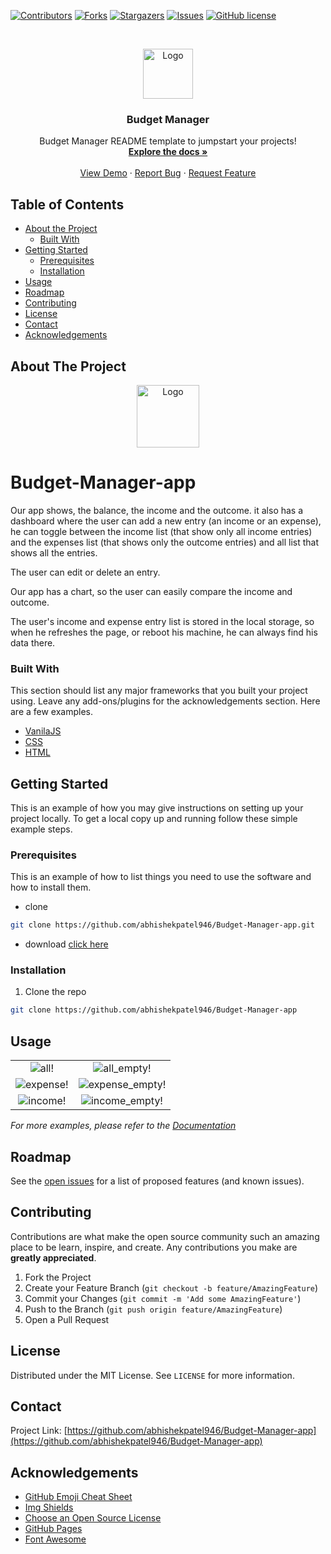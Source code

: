 [![Contributors][contributors-shield]][contributors-url]
[![Forks][forks-shield]][forks-url]
[![Stargazers][stars-shield]][stars-url]
[![Issues][issues-shield]][issues-url]
[![GitHub license](https://img.shields.io/github/license/abhishekpatel946/Budget-Manager-app)](https://github.com/abhishekpatel946/Budget-Manager-app)



<!-- PROJECT LOGO -->
<br />
<p align="center">
  <a href="https://github.com/abhishekpatel946/Budget-Manager-app">
    <img src="img/logo-readme.png" alt="Logo" width="80" height="80">
  </a>

  <h3 align="center">Budget Manager</h3>

  <p align="center">
    Budget Manager README template to jumpstart your projects!
    <br />
    <a href="https://github.com/abhishekpatel946/Budget-Manager-app"><strong>Explore the docs »</strong></a>
    <br />
    <br />
    <a href="https://github.com/abhishekpatel946/Budget-Manager-app">View Demo</a>
    ·
    <a href="https://github.com/abhishekpatel946/Budget-Manager-app/issues">Report Bug</a>
    ·
    <a href="https://github.com/abhishekpatel946/Budget-Manager-app/issues">Request Feature</a>
  </p>
</p>



<!-- TABLE OF CONTENTS -->
## Table of Contents

* [About the Project](#about-the-project)
  * [Built With](#built-with)
* [Getting Started](#getting-started)
  * [Prerequisites](#prerequisites)
  * [Installation](#installation)
* [Usage](#usage)
* [Roadmap](#roadmap)
* [Contributing](#contributing)
* [License](#license)
* [Contact](#contact)
* [Acknowledgements](#acknowledgements)



<!-- ABOUT THE PROJECT -->
## About The Project
<p align="center">
  <a href="https://github.com/abhishekpatel946/Budget-Manager-app">
    <img src="App/Budget-Manager-icon.jpg" alt="Logo" width="100" height="100">
  </a>
</p>

# Budget-Manager-app

Our app shows, the balance, the income and the outcome. it also has a dashboard where the user can add a new entry (an income or an expense), he can toggle between the income list (that show only all income entries) and the expenses list (that shows only the outcome entries) and all list that shows all the entries.

The user can edit or delete an entry.

Our app has a chart, so the user can easily compare the income and outcome.

The user's income and expense entry list is stored in the local storage, so when he refreshes the page, or reboot his machine, he can always find  his data there.


### Built With
This section should list any major frameworks that you built your project using. Leave any add-ons/plugins for the acknowledgements section. Here are a few examples.
* [VanilaJS](http://vanilla-js.com/)
* [CSS](https://developer.mozilla.org/en-US/docs/Web/CSS)
* [HTML](https://html.com/)



<!-- GETTING STARTED -->
## Getting Started

This is an example of how you may give instructions on setting up your project locally.
To get a local copy up and running follow these simple example steps.

### Prerequisites

This is an example of how to list things you need to use the software and how to install them.
* clone
```sh
git clone https://github.com/abhishekpatel946/Budget-Manager-app.git
```

* download
[click here](https://github.com/abhishekpatel946/Budget-Manager-app/raw/master/App/Budget%20Manager.apk)

### Installation

1. Clone the repo
```sh
git clone https://github.com/abhishekpatel946/Budget-Manager-app
```



<!-- USAGE EXAMPLES -->
## Usage
|             |             |
|    :----:   |    :----:   |
| ![all!](https://github.com/abhishekpatel946/Budget-Manager-app/blob/master/img/all.jpg)       | ![all_empty!](https://github.com/abhishekpatel946/Budget-Manager-app/blob/master/img/all_empty.jpg)       |
| ![expense!](https://github.com/abhishekpatel946/Budget-Manager-app/blob/master/img/expense.jpg)        | ![expense_empty!](https://github.com/abhishekpatel946/Budget-Manager-app/blob/master/img/expense_empty.jpg)        |
| ![income!](https://github.com/abhishekpatel946/Budget-Manager-app/blob/master/img/income.jpg)        | ![income_empty!](https://github.com/abhishekpatel946/Budget-Manager-app/blob/master/img/income_empty.jpg)        |

_For more examples, please refer to the [Documentation]()_



<!-- ROADMAP -->
## Roadmap

See the [open issues](https://github.com/abhishekpatel946/Budget-Manager-app/issues) for a list of proposed features (and known issues).



<!-- CONTRIBUTING -->
## Contributing

Contributions are what make the open source community such an amazing place to be learn, inspire, and create. Any contributions you make are **greatly appreciated**.

1. Fork the Project
2. Create your Feature Branch (`git checkout -b feature/AmazingFeature`)
3. Commit your Changes (`git commit -m 'Add some AmazingFeature'`)
4. Push to the Branch (`git push origin feature/AmazingFeature`)
5. Open a Pull Request



<!-- LICENSE -->
## License

Distributed under the MIT License. See `LICENSE` for more information.



<!-- CONTACT -->
## Contact

Project Link: [https://github.com/abhishekpatel946/Budget-Manager-app](https://github.com/abhishekpatel946/Budget-Manager-app)



<!-- ACKNOWLEDGEMENTS -->
## Acknowledgements
* [GitHub Emoji Cheat Sheet](https://www.webpagefx.com/tools/emoji-cheat-sheet)
* [Img Shields](https://shields.io)
* [Choose an Open Source License](https://choosealicense.com)
* [GitHub Pages](https://pages.github.com)
* [Font Awesome](https://fontawesome.com)




<!-- MARKDOWN LINKS & IMAGES -->
<!-- https://www.markdownguide.org/basic-syntax/#reference-style-links -->
[contributors-shield]: https://img.shields.io/github/contributors/abhishekpatel946/Budget-Manager-app.svg?style=flat-square
[contributors-url]: https://github.com/abhishekpatel946/Budget-Manager-app/graphs/contributors
[forks-shield]: https://img.shields.io/github/forks/abhishekpatel946/Budget-Manager-app.svg?style=flat-square
[forks-url]: https://github.com/abhishekpatel946/Budget-Manager-app/network/members
[stars-shield]: https://img.shields.io/github/stars/abhishekpatel946/Budget-Manager-app.svg?style=flat-square
[stars-url]: https://github.com/abhishekpatel946/Budget-Manager-app/stargazers
[issues-shield]: https://img.shields.io/github/issues/abhishekpatel946/Budget-Manager-app.svg?style=flat-square
[issues-url]: https://github.com/abhishekpatel946/Budget-Manager-app/issues
[product-screenshot]: App/Budget-Manager-icon.jpg

